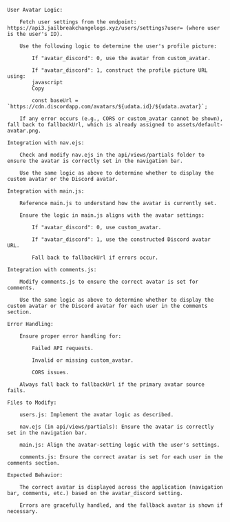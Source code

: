     User Avatar Logic:

        Fetch user settings from the endpoint: https://api3.jailbreakchangelogs.xyz/users/settings?user= (where user is the user's ID).

        Use the following logic to determine the user's profile picture:

            If "avatar_discord": 0, use the avatar from custom_avatar.

            If "avatar_discord": 1, construct the profile picture URL using:
            javascript
            Copy

            const baseUrl = `https://cdn.discordapp.com/avatars/${udata.id}/${udata.avatar}`;

        If any error occurs (e.g., CORS or custom_avatar cannot be shown), fall back to fallbackUrl, which is already assigned to assets/default-avatar.png.

    Integration with nav.ejs:

        Check and modify nav.ejs in the api/views/partials folder to ensure the avatar is correctly set in the navigation bar.

        Use the same logic as above to determine whether to display the custom avatar or the Discord avatar.

    Integration with main.js:

        Reference main.js to understand how the avatar is currently set.

        Ensure the logic in main.js aligns with the avatar settings:

            If "avatar_discord": 0, use custom_avatar.

            If "avatar_discord": 1, use the constructed Discord avatar URL.

            Fall back to fallbackUrl if errors occur.

    Integration with comments.js:

        Modify comments.js to ensure the correct avatar is set for comments.

        Use the same logic as above to determine whether to display the custom avatar or the Discord avatar for each user in the comments section.

    Error Handling:

        Ensure proper error handling for:

            Failed API requests.

            Invalid or missing custom_avatar.

            CORS issues.

        Always fall back to fallbackUrl if the primary avatar source fails.

    Files to Modify:

        users.js: Implement the avatar logic as described.

        nav.ejs (in api/views/partials): Ensure the avatar is correctly set in the navigation bar.

        main.js: Align the avatar-setting logic with the user's settings.

        comments.js: Ensure the correct avatar is set for each user in the comments section.

    Expected Behavior:

        The correct avatar is displayed across the application (navigation bar, comments, etc.) based on the avatar_discord setting.

        Errors are gracefully handled, and the fallback avatar is shown if necessary.